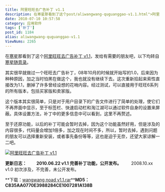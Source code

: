 ```yaml
---
title: 阿里旺旺去广告补丁 v1.1
description: 在寒星那看到了这个post/aliwangwang-quguanggao-v1.1.html">阿里旺旺去广告补丁v1.1，发给有需要的朋友吧，以下均转自post/aliwangwang-quguanggao-v1.1.html">寒星随意录。　　其实很早就做过一个旺旺去广告补丁，08年10月的时候就开始写的1.0，后来因为种种原因，加之当时怕黑在做这个，我也就没有继续下去。这次重新拾起来索性直接改为1.1，删掉了许多曾经设想的花哨内容。经过测试，可以直接用于旺旺6系列的所有版本，包括买家版和卖家版。
date: 2010-07-10 10:57:58
category: 应用软件
tags: ['补丁']
post_id: 1184
alias: aliwangwang-quguanggao-v1.1
ViewNums: 2265
---
```


在[寒星](http://www.hxlive.cn/)那看到了这个[阿里旺旺去广告补丁 v1.1](/blog/aliwangwang-quguanggao-v11)，发给有需要的朋友吧，以下均转自[寒星随意录](/blog/aliwangwang-quguanggao-v11)。

其实很早就做过一个旺旺去广告补丁，08年10月的时候就开始写的1.0，后来因为种种原因，加之当时怕黑在做这个，我也就没有继续下去。这次重新拾起来索性直接改为1.1，删掉了许多曾经设想的花哨内容。经过测试，可以直接用于旺旺6系列的所有版本，包括买家版和卖家版。

这个版本其实很简单，只是对于用户目录下的广告文件进行了简单的处理，使它们不再界面中显示，至于标签栏、快速启动栏和淘江湖可以通过软件自身的设置来屏蔽。具体设置方法，补丁中的更多信息中可以看到，这里不再赘述。

至于还原功能，以后的补丁可能会暂时去掉，因为这个功能虽然好用，但是涉及的内容很多，代码量会增加1倍多，加之现在时间不多，所以，暂时去掉，遇到问题的朋友可以选择重新安装，或者事先备份等等，这也是迫于无奈，还望大家谅解一二吧。

[![阿里旺旺去广告补丁 v1.1](http://www.hxlive.cn/pic/t-0540.png)](/blog/aliwangwang-quguanggao-v11)

**更新日志：**
　　**2010.06.22 v1.1 完善补丁功能，公开发布。**
　　2008.10.xx v1.0 初次涉及，不完善，未公开发布。

**下载：[wangwang noad v1.1.rar](http://www.hxlive.cn/attachment.php?id=87 "wangwang noad v1.1.rar大小:70.17 K, 下载次数:3919")****MD5：C835AA0770E3988284CE1007281A138B**

